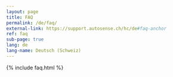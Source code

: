 ```yaml
---
layout: page
title: FAQ
permalink: /de/faq/
external-link: https://support.autosense.ch/hc/de#faq-anchor
ref: faq
sub-page: true
lang: de
lang-name: Deutsch (Schweiz)
---
```


{% include faq.html %}
